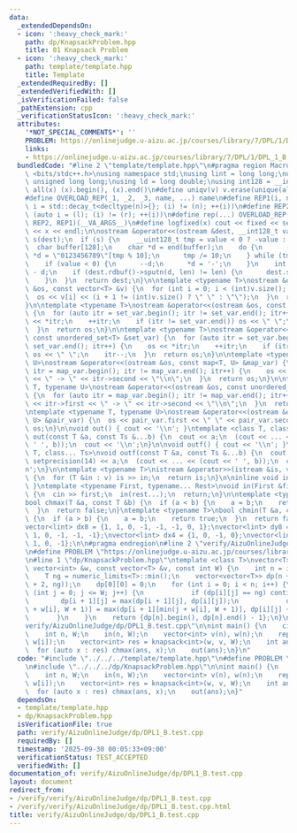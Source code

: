 ```yaml
---
data:
  _extendedDependsOn:
  - icon: ':heavy_check_mark:'
    path: dp/KnapsackProblem.hpp
    title: 01 Knapsack Problem
  - icon: ':heavy_check_mark:'
    path: template/template.hpp
    title: Template
  _extendedRequiredBy: []
  _extendedVerifiedWith: []
  _isVerificationFailed: false
  _pathExtension: cpp
  _verificationStatusIcon: ':heavy_check_mark:'
  attributes:
    '*NOT_SPECIAL_COMMENTS*': ''
    PROBLEM: https://onlinejudge.u-aizu.ac.jp/courses/library/7/DPL/1/DPL_1_B
    links:
    - https://onlinejudge.u-aizu.ac.jp/courses/library/7/DPL/1/DPL_1_B
  bundledCode: "#line 2 \"template/template.hpp\"\n#pragma region Macros\n#include\
    \ <bits/stdc++.h>\nusing namespace std;\nusing lint = long long;\nusing ull =\
    \ unsigned long long;\nusing ld = long double;\nusing int128 = __int128_t;\n#define\
    \ all(x) (x).begin(), (x).end()\n#define uniqv(v) v.erase(unique(all(v)), v.end())\n\
    #define OVERLOAD_REP(_1, _2, _3, name, ...) name\n#define REP1(i, n) for (auto\
    \ i = std::decay_t<decltype(n)>{}; (i) != (n); ++(i))\n#define REP2(i, l, r) for\
    \ (auto i = (l); (i) != (r); ++(i))\n#define rep(...) OVERLOAD_REP(__VA_ARGS__,\
    \ REP2, REP1)(__VA_ARGS__)\n#define logfixed(x) cout << fixed << setprecision(10)\
    \ << x << endl;\n\nostream &operator<<(ostream &dest, __int128_t value) {\n  ostream::sentry\
    \ s(dest);\n  if (s) {\n    __uint128_t tmp = value < 0 ? -value : value;\n  \
    \  char buffer[128];\n    char *d = end(buffer);\n    do {\n      --d;\n     \
    \ *d = \"0123456789\"[tmp % 10];\n      tmp /= 10;\n    } while (tmp != 0);\n\
    \    if (value < 0) {\n      --d;\n      *d = '-';\n    }\n    int len = end(buffer)\
    \ - d;\n    if (dest.rdbuf()->sputn(d, len) != len) {\n      dest.setstate(ios_base::badbit);\n\
    \    }\n  }\n  return dest;\n}\n\ntemplate <typename T>\nostream &operator<<(ostream\
    \ &os, const vector<T> &v) {\n  for (int i = 0; i < (int)v.size(); i++) {\n  \
    \  os << v[i] << (i + 1 != (int)v.size() ? \" \" : \"\");\n  }\n  return os;\n\
    }\n\ntemplate <typename T>\nostream &operator<<(ostream &os, const set<T> &set_var)\
    \ {\n  for (auto itr = set_var.begin(); itr != set_var.end(); itr++) {\n    os\
    \ << *itr;\n    ++itr;\n    if (itr != set_var.end()) os << \" \";\n    itr--;\n\
    \  }\n  return os;\n}\n\ntemplate <typename T>\nostream &operator<<(ostream &os,\
    \ const unordered_set<T> &set_var) {\n  for (auto itr = set_var.begin(); itr !=\
    \ set_var.end(); itr++) {\n    os << *itr;\n    ++itr;\n    if (itr != set_var.end())\
    \ os << \" \";\n    itr--;\n  }\n  return os;\n}\n\ntemplate <typename T, typename\
    \ U>\nostream &operator<<(ostream &os, const map<T, U> &map_var) {\n  for (auto\
    \ itr = map_var.begin(); itr != map_var.end(); itr++) {\n    os << itr->first\
    \ << \" -> \" << itr->second << \"\\n\";\n  }\n  return os;\n}\n\ntemplate <typename\
    \ T, typename U>\nostream &operator<<(ostream &os, const unordered_map<T, U> &map_var)\
    \ {\n  for (auto itr = map_var.begin(); itr != map_var.end(); itr++) {\n    os\
    \ << itr->first << \" -> \" << itr->second << \"\\n\";\n  }\n  return os;\n}\n\
    \ntemplate <typename T, typename U>\nostream &operator<<(ostream &os, const pair<T,\
    \ U> &pair_var) {\n  os << pair_var.first << \" \" << pair_var.second;\n  return\
    \ os;\n}\n\nvoid out() { cout << '\\n'; }\ntemplate <class T, class... Ts>\nvoid\
    \ out(const T &a, const Ts &...b) {\n  cout << a;\n  (cout << ... << (cout <<\
    \ ' ', b));\n  cout << '\\n';\n}\n\nvoid outf() { cout << '\\n'; }\ntemplate <class\
    \ T, class... Ts>\nvoid outf(const T &a, const Ts &...b) {\n  cout << fixed <<\
    \ setprecision(14) << a;\n  (cout << ... << (cout << ' ', b));\n  cout << '\\\
    n';\n}\n\ntemplate <typename T>\nistream &operator>>(istream &is, vector<T> &v)\
    \ {\n  for (T &in : v) is >> in;\n  return is;\n}\n\ninline void in(void) { return;\
    \ }\ntemplate <typename First, typename... Rest>\nvoid in(First &first, Rest &...rest)\
    \ {\n  cin >> first;\n  in(rest...);\n  return;\n}\n\ntemplate <typename T>\n\
    bool chmax(T &a, const T &b) {\n  if (a < b) {\n    a = b;\n    return true;\n\
    \  }\n  return false;\n}\ntemplate <typename T>\nbool chmin(T &a, const T &b)\
    \ {\n  if (a > b) {\n    a = b;\n    return true;\n  }\n  return false;\n}\n\n\
    vector<lint> dx8 = {1, 1, 0, -1, -1, -1, 0, 1};\nvector<lint> dy8 = {0, 1, 1,\
    \ 1, 0, -1, -1, -1};\nvector<lint> dx4 = {1, 0, -1, 0};\nvector<lint> dy4 = {0,\
    \ 1, 0, -1};\n\n#pragma endregion\n#line 2 \"verify/AizuOnlineJudge/dp/DPL1_B.test.cpp\"\
    \n#define PROBLEM \"https://onlinejudge.u-aizu.ac.jp/courses/library/7/DPL/1/DPL_1_B\"\
    \n#line 1 \"dp/KnapsackProblem.hpp\"\ntemplate <class T>\nvector<T> knapsack(const\
    \ vector<int> &w, const vector<T> &v, const int W) {\n    int n = int(v.size());\n\
    \    T ng = numeric_limits<T>::min();\n    vector<vector<T>> dp(n + 1, vector(W\
    \ + 2, ng));\n    dp[0][0] = 0;\n    for (int i = 0; i < n; i++) {\n        for\
    \ (int j = 0; j <= W; j++) {\n            if (dp[i][j] == ng) continue;\n    \
    \        dp[i + 1][j] = max(dp[i + 1][j], dp[i][j]);\n            dp[i + 1][min(j\
    \ + w[i], W + 1)] = max(dp[i + 1][min(j + w[i], W + 1)], dp[i][j] + v[i]);\n \
    \       }\n    }\n    return {dp[n].begin(), dp[n].end() - 1};\n}\n#line 4 \"\
    verify/AizuOnlineJudge/dp/DPL1_B.test.cpp\"\n\nint main() {\n    cin.tie(0)->sync_with_stdio(0);\n\
    \    int n, W;\n    in(n, W);\n    vector<int> v(n), w(n);\n    rep(i, n) in(v[i],\
    \ w[i]);\n    vector<int> res = knapsack<int>(w, v, W);\n    int ans = 0;\n  \
    \  for (auto x : res) chmax(ans, x);\n    out(ans);\n}\n"
  code: "#include \"../../../template/template.hpp\"\n#define PROBLEM \"https://onlinejudge.u-aizu.ac.jp/courses/library/7/DPL/1/DPL_1_B\"\
    \n#include \"../../../dp/KnapsackProblem.hpp\"\n\nint main() {\n    cin.tie(0)->sync_with_stdio(0);\n\
    \    int n, W;\n    in(n, W);\n    vector<int> v(n), w(n);\n    rep(i, n) in(v[i],\
    \ w[i]);\n    vector<int> res = knapsack<int>(w, v, W);\n    int ans = 0;\n  \
    \  for (auto x : res) chmax(ans, x);\n    out(ans);\n}"
  dependsOn:
  - template/template.hpp
  - dp/KnapsackProblem.hpp
  isVerificationFile: true
  path: verify/AizuOnlineJudge/dp/DPL1_B.test.cpp
  requiredBy: []
  timestamp: '2025-09-30 00:05:33+09:00'
  verificationStatus: TEST_ACCEPTED
  verifiedWith: []
documentation_of: verify/AizuOnlineJudge/dp/DPL1_B.test.cpp
layout: document
redirect_from:
- /verify/verify/AizuOnlineJudge/dp/DPL1_B.test.cpp
- /verify/verify/AizuOnlineJudge/dp/DPL1_B.test.cpp.html
title: verify/AizuOnlineJudge/dp/DPL1_B.test.cpp
---
```

